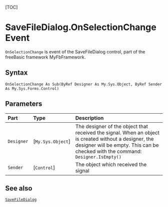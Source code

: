 [TOC]
# SaveFileDialog.OnSelectionChange Event

`OnSelectionChange` is event of the SaveFileDialog control, part of the freeBasic framework MyFbFramework.
## Syntax
```freeBasic
OnSelectionChange As Sub(ByRef Designer As My.Sys.Object, ByRef Sender As My.Sys.Forms.Control)
```

## Parameters

|Part|Type|Description|
| :------------ | :------------ | :------------ |
|`Designer`|[`My.Sys.Object`]|The designer of the object that received the signal. When an object is created without a designer, the designer will be empty. This can be checked with the command: `Designer.IsEmpty()`|
|`Sender`|[`Control`]|The object which received the signal|

## See also
[`SaveFileDialog`](SaveFileDialog.md)
